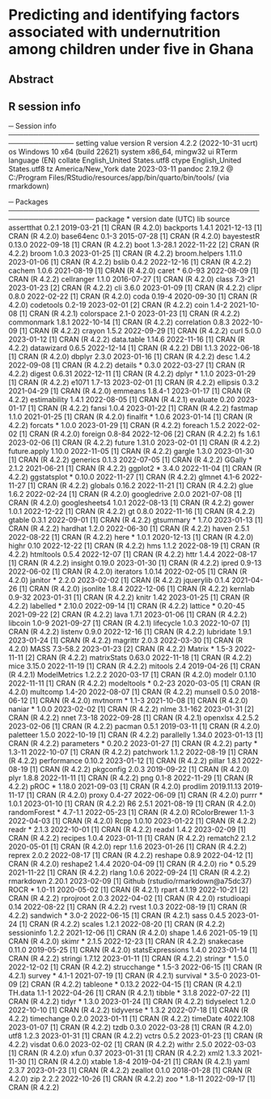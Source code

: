 # Predicting and identifying factors associated with undernutrition among children under five in Ghana

## Abstract


## R session info

 ─ Session info ───────────────────────────────────────────────────────────────
 setting  value
 version  R version 4.2.2 (2022-10-31 ucrt)
 os       Windows 10 x64 (build 22621)
 system   x86_64, mingw32
 ui       RTerm
 language (EN)
 collate  English_United States.utf8
 ctype    English_United States.utf8
 tz       America/New_York
 date     2023-03-11
 pandoc   2.19.2 @ C:/Program Files/RStudio/resources/app/bin/quarto/bin/tools/ (via rmarkdown)

─ Packages ───────────────────────────────────────────────────────────────────
 package          * version    date (UTC) lib source
 assertthat         0.2.1      2019-03-21 [1] CRAN (R 4.2.0)
 backports          1.4.1      2021-12-13 [1] CRAN (R 4.2.0)
 base64enc          0.1-3      2015-07-28 [1] CRAN (R 4.2.0)
 bayestestR         0.13.0     2022-09-18 [1] CRAN (R 4.2.2)
 boot               1.3-28.1   2022-11-22 [2] CRAN (R 4.2.2)
 broom              1.0.3      2023-01-25 [1] CRAN (R 4.2.2)
 broom.helpers      1.11.0     2023-01-06 [1] CRAN (R 4.2.2)
 bslib              0.4.2      2022-12-16 [1] CRAN (R 4.2.2)
 cachem             1.0.6      2021-08-19 [1] CRAN (R 4.2.0)
 caret            * 6.0-93     2022-08-09 [1] CRAN (R 4.2.2)
 cellranger         1.1.0      2016-07-27 [1] CRAN (R 4.2.0)
 class              7.3-21     2023-01-23 [2] CRAN (R 4.2.2)
 cli                3.6.0      2023-01-09 [1] CRAN (R 4.2.2)
 clipr              0.8.0      2022-02-22 [1] CRAN (R 4.2.0)
 coda               0.19-4     2020-09-30 [1] CRAN (R 4.2.0)
 codetools          0.2-19     2023-02-01 [2] CRAN (R 4.2.2)
 coin               1.4-2      2021-10-08 [1] CRAN (R 4.2.1)
 colorspace         2.1-0      2023-01-23 [1] CRAN (R 4.2.2)
 commonmark         1.8.1      2022-10-14 [1] CRAN (R 4.2.2)
 correlation        0.8.3      2022-10-09 [1] CRAN (R 4.2.2)
 crayon             1.5.2      2022-09-29 [1] CRAN (R 4.2.2)
 curl               5.0.0      2023-01-12 [1] CRAN (R 4.2.2)
 data.table         1.14.6     2022-11-16 [1] CRAN (R 4.2.2)
 datawizard         0.6.5      2022-12-14 [1] CRAN (R 4.2.2)
 DBI                1.1.3      2022-06-18 [1] CRAN (R 4.2.0)
 dbplyr             2.3.0      2023-01-16 [1] CRAN (R 4.2.2)
 desc               1.4.2      2022-09-08 [1] CRAN (R 4.2.2)
 details          * 0.3.0      2022-03-27 [1] CRAN (R 4.2.2)
 digest             0.6.31     2022-12-11 [1] CRAN (R 4.2.2)
 dplyr            * 1.1.0      2023-01-29 [1] CRAN (R 4.2.2)
 e1071              1.7-13     2023-02-01 [1] CRAN (R 4.2.2)
 ellipsis           0.3.2      2021-04-29 [1] CRAN (R 4.2.0)
 emmeans            1.8.4-1    2023-01-17 [1] CRAN (R 4.2.2)
 estimability       1.4.1      2022-08-05 [1] CRAN (R 4.2.1)
 evaluate           0.20       2023-01-17 [1] CRAN (R 4.2.2)
 fansi              1.0.4      2023-01-22 [1] CRAN (R 4.2.2)
 fastmap            1.1.0      2021-01-25 [1] CRAN (R 4.2.0)
 finalfit         * 1.0.6      2023-01-14 [1] CRAN (R 4.2.2)
 forcats          * 1.0.0      2023-01-29 [1] CRAN (R 4.2.2)
 foreach            1.5.2      2022-02-02 [1] CRAN (R 4.2.0)
 foreign            0.8-84     2022-12-06 [2] CRAN (R 4.2.2)
 fs                 1.6.1      2023-02-06 [1] CRAN (R 4.2.2)
 future             1.31.0     2023-02-01 [1] CRAN (R 4.2.2)
 future.apply       1.10.0     2022-11-05 [1] CRAN (R 4.2.2)
 gargle             1.3.0      2023-01-30 [1] CRAN (R 4.2.2)
 generics           0.1.3      2022-07-05 [1] CRAN (R 4.2.2)
 GGally           * 2.1.2      2021-06-21 [1] CRAN (R 4.2.2)
 ggplot2          * 3.4.0      2022-11-04 [1] CRAN (R 4.2.2)
 ggstatsplot      * 0.10.0     2022-11-27 [1] CRAN (R 4.2.2)
 glmnet             4.1-6      2022-11-27 [1] CRAN (R 4.2.2)
 globals            0.16.2     2022-11-21 [1] CRAN (R 4.2.2)
 glue               1.6.2      2022-02-24 [1] CRAN (R 4.2.0)
 googledrive        2.0.0      2021-07-08 [1] CRAN (R 4.2.0)
 googlesheets4      1.0.1      2022-08-13 [1] CRAN (R 4.2.2)
 gower              1.0.1      2022-12-22 [1] CRAN (R 4.2.2)
 gt                 0.8.0      2022-11-16 [1] CRAN (R 4.2.2)
 gtable             0.3.1      2022-09-01 [1] CRAN (R 4.2.2)
 gtsummary        * 1.7.0      2023-01-13 [1] CRAN (R 4.2.2)
 hardhat            1.2.0      2022-06-30 [1] CRAN (R 4.2.2)
 haven              2.5.1      2022-08-22 [1] CRAN (R 4.2.2)
 here             * 1.0.1      2020-12-13 [1] CRAN (R 4.2.0)
 highr              0.10       2022-12-22 [1] CRAN (R 4.2.2)
 hms                1.1.2      2022-08-19 [1] CRAN (R 4.2.2)
 htmltools          0.5.4      2022-12-07 [1] CRAN (R 4.2.2)
 httr               1.4.4      2022-08-17 [1] CRAN (R 4.2.2)
 insight            0.19.0     2023-01-30 [1] CRAN (R 4.2.2)
 ipred              0.9-13     2022-06-02 [1] CRAN (R 4.2.0)
 iterators          1.0.14     2022-02-05 [1] CRAN (R 4.2.0)
 janitor          * 2.2.0      2023-02-02 [1] CRAN (R 4.2.2)
 jquerylib          0.1.4      2021-04-26 [1] CRAN (R 4.2.0)
 jsonlite           1.8.4      2022-12-06 [1] CRAN (R 4.2.2)
 kernlab            0.9-32     2023-01-31 [1] CRAN (R 4.2.2)
 knitr              1.42       2023-01-25 [1] CRAN (R 4.2.2)
 labelled         * 2.10.0     2022-09-14 [1] CRAN (R 4.2.2)
 lattice          * 0.20-45    2021-09-22 [2] CRAN (R 4.2.2)
 lava               1.7.1      2023-01-06 [1] CRAN (R 4.2.2)
 libcoin            1.0-9      2021-09-27 [1] CRAN (R 4.2.1)
 lifecycle          1.0.3      2022-10-07 [1] CRAN (R 4.2.2)
 listenv            0.9.0      2022-12-16 [1] CRAN (R 4.2.2)
 lubridate          1.9.1      2023-01-24 [1] CRAN (R 4.2.2)
 magrittr           2.0.3      2022-03-30 [1] CRAN (R 4.2.0)
 MASS               7.3-58.2   2023-01-23 [2] CRAN (R 4.2.2)
 Matrix           * 1.5-3      2022-11-11 [2] CRAN (R 4.2.2)
 matrixStats        0.63.0     2022-11-18 [1] CRAN (R 4.2.2)
 mice               3.15.0     2022-11-19 [1] CRAN (R 4.2.2)
 mitools            2.4        2019-04-26 [1] CRAN (R 4.2.1)
 ModelMetrics       1.2.2.2    2020-03-17 [1] CRAN (R 4.2.0)
 modelr             0.1.10     2022-11-11 [1] CRAN (R 4.2.2)
 modeltools       * 0.2-23     2020-03-05 [1] CRAN (R 4.2.0)
 multcomp           1.4-20     2022-08-07 [1] CRAN (R 4.2.2)
 munsell            0.5.0      2018-06-12 [1] CRAN (R 4.2.0)
 mvtnorm          * 1.1-3      2021-10-08 [1] CRAN (R 4.2.0)
 naniar           * 1.0.0      2023-02-02 [1] CRAN (R 4.2.2)
 nlme               3.1-162    2023-01-31 [2] CRAN (R 4.2.2)
 nnet               7.3-18     2022-09-28 [1] CRAN (R 4.2.1)
 openxlsx           4.2.5.2    2023-02-06 [1] CRAN (R 4.2.2)
 pacman             0.5.1      2019-03-11 [1] CRAN (R 4.2.0)
 paletteer          1.5.0      2022-10-19 [1] CRAN (R 4.2.2)
 parallelly         1.34.0     2023-01-13 [1] CRAN (R 4.2.2)
 parameters       * 0.20.2     2023-01-27 [1] CRAN (R 4.2.2)
 party            * 1.3-11     2022-10-07 [1] CRAN (R 4.2.2)
 patchwork          1.1.2      2022-08-19 [1] CRAN (R 4.2.2)
 performance        0.10.2     2023-01-12 [1] CRAN (R 4.2.2)
 pillar             1.8.1      2022-08-19 [1] CRAN (R 4.2.2)
 pkgconfig          2.0.3      2019-09-22 [1] CRAN (R 4.2.0)
 plyr               1.8.8      2022-11-11 [1] CRAN (R 4.2.2)
 png                0.1-8      2022-11-29 [1] CRAN (R 4.2.2)
 pROC             * 1.18.0     2021-09-03 [1] CRAN (R 4.2.0)
 prodlim            2019.11.13 2019-11-17 [1] CRAN (R 4.2.0)
 proxy              0.4-27     2022-06-09 [1] CRAN (R 4.2.0)
 purrr            * 1.0.1      2023-01-10 [1] CRAN (R 4.2.2)
 R6                 2.5.1      2021-08-19 [1] CRAN (R 4.2.0)
 randomForest     * 4.7-1.1    2022-05-23 [1] CRAN (R 4.2.0)
 RColorBrewer       1.1-3      2022-04-03 [1] CRAN (R 4.2.0)
 Rcpp               1.0.10     2023-01-22 [1] CRAN (R 4.2.2)
 readr            * 2.1.3      2022-10-01 [1] CRAN (R 4.2.2)
 readxl             1.4.2      2023-02-09 [1] CRAN (R 4.2.2)
 recipes            1.0.4      2023-01-11 [1] CRAN (R 4.2.2)
 rematch2           2.1.2      2020-05-01 [1] CRAN (R 4.2.0)
 repr               1.1.6      2023-01-26 [1] CRAN (R 4.2.2)
 reprex             2.0.2      2022-08-17 [1] CRAN (R 4.2.2)
 reshape            0.8.9      2022-04-12 [1] CRAN (R 4.2.0)
 reshape2           1.4.4      2020-04-09 [1] CRAN (R 4.2.0)
 rio              * 0.5.29     2021-11-22 [1] CRAN (R 4.2.2)
 rlang              1.0.6      2022-09-24 [1] CRAN (R 4.2.2)
 rmarkdown          2.20.1     2023-02-09 [1] Github (rstudio/rmarkdown@a75dc37)
 ROCR             * 1.0-11     2020-05-02 [1] CRAN (R 4.2.1)
 rpart              4.1.19     2022-10-21 [2] CRAN (R 4.2.2)
 rprojroot          2.0.3      2022-04-02 [1] CRAN (R 4.2.0)
 rstudioapi         0.14       2022-08-22 [1] CRAN (R 4.2.2)
 rvest              1.0.3      2022-08-19 [1] CRAN (R 4.2.2)
 sandwich         * 3.0-2      2022-06-15 [1] CRAN (R 4.2.1)
 sass               0.4.5      2023-01-24 [1] CRAN (R 4.2.2)
 scales             1.2.1      2022-08-20 [1] CRAN (R 4.2.2)
 sessioninfo        1.2.2      2021-12-06 [1] CRAN (R 4.2.0)
 shape              1.4.6      2021-05-19 [1] CRAN (R 4.2.0)
 skimr            * 2.1.5      2022-12-23 [1] CRAN (R 4.2.2)
 snakecase          0.11.0     2019-05-25 [1] CRAN (R 4.2.0)
 statsExpressions   1.4.0      2023-01-14 [1] CRAN (R 4.2.2)
 stringi            1.7.12     2023-01-11 [1] CRAN (R 4.2.2)
 stringr          * 1.5.0      2022-12-02 [1] CRAN (R 4.2.2)
 strucchange      * 1.5-3      2022-06-15 [1] CRAN (R 4.2.1)
 survey           * 4.1-1      2021-07-19 [1] CRAN (R 4.2.1)
 survival         * 3.5-0      2023-01-09 [2] CRAN (R 4.2.2)
 tableone         * 0.13.2     2022-04-15 [1] CRAN (R 4.2.1)
 TH.data            1.1-1      2022-04-26 [1] CRAN (R 4.2.1)
 tibble           * 3.1.8      2022-07-22 [1] CRAN (R 4.2.2)
 tidyr            * 1.3.0      2023-01-24 [1] CRAN (R 4.2.2)
 tidyselect         1.2.0      2022-10-10 [1] CRAN (R 4.2.2)
 tidyverse        * 1.3.2      2022-07-18 [1] CRAN (R 4.2.2)
 timechange         0.2.0      2023-01-11 [1] CRAN (R 4.2.2)
 timeDate           4022.108   2023-01-07 [1] CRAN (R 4.2.2)
 tzdb               0.3.0      2022-03-28 [1] CRAN (R 4.2.0)
 utf8               1.2.3      2023-01-31 [1] CRAN (R 4.2.2)
 vctrs              0.5.2      2023-01-23 [1] CRAN (R 4.2.2)
 visdat             0.6.0      2023-02-02 [1] CRAN (R 4.2.2)
 withr              2.5.0      2022-03-03 [1] CRAN (R 4.2.0)
 xfun               0.37       2023-01-31 [1] CRAN (R 4.2.2)
 xml2               1.3.3      2021-11-30 [1] CRAN (R 4.2.0)
 xtable             1.8-4      2019-04-21 [1] CRAN (R 4.2.1)
 yaml               2.3.7      2023-01-23 [1] CRAN (R 4.2.2)
 zeallot            0.1.0      2018-01-28 [1] CRAN (R 4.2.0)
 zip                2.2.2      2022-10-26 [1] CRAN (R 4.2.2)
 zoo              * 1.8-11     2022-09-17 [1] CRAN (R 4.2.2)

